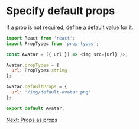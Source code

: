 # Specify default props

If a prop is not required, define a default value for it.

```javascript
import React from 'react';
import PropTypes from 'prop-types';

const Avatar = ({ url }) => <img src={url} />;

Avatar.propTypes = {
  url: PropTypes.string
};

Avatar.defaultProps = {
  url: '/img/default-avatar.png'
};

export default Avatar;
```

[Next: Props as props](props-as-props.md)
